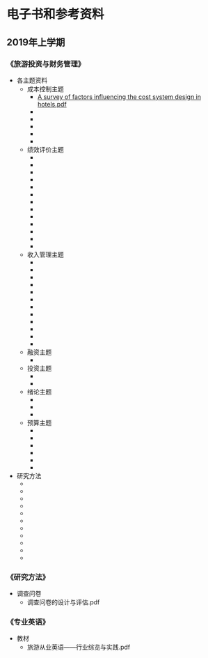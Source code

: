 # 电子书和参考资料

## 2019年上学期

### 《旅游投资与财务管理》

- 各主题资料
   - 成本控制主题
     - [A survey of factors influencing the cost system design in hotels.pdf](https://github.com/Jerry-goodboy/NankaiMTA/blob/master/%E7%94%B5%E5%AD%90%E4%B9%A6%E5%92%8C%E5%8F%82%E8%80%83%E8%B5%84%E6%96%99/2019%E5%B9%B4%E4%B8%8A%E5%AD%A6%E6%9C%9F/%E6%97%85%E6%B8%B8%E6%8A%95%E8%B5%84%E4%B8%8E%E8%B4%A2%E5%8A%A1%E7%AE%A1%E7%90%86/%E5%90%84%E4%B8%BB%E9%A2%98%E8%B5%84%E6%96%99/%E6%88%90%E6%9C%AC%E6%8E%A7%E5%88%B6%E4%B8%BB%E9%A2%98/A%20survey%20of%20factors%20influencing%20the%20cost%20system%20design%20in%20hotels.pdf)
     - []()
     - []()
     - []()
     - []()
     - []()
   - 绩效评价主题
     - []()
     - []()
     - []()
     - []()
     - []()
     - []()
     - []()
     - []()
     - []()
     - []()
     - []()
     - []()
     - []()
   - 收入管理主题
     - []()
     - []()
     - []()
     - []()
     - []()
     - []()
     - []()
     - []()
     - []()
     - []()
     - []()
     - []()
   - 融资主题
     - []()
   - 投资主题
     - []()
     - []()
   - 绪论主题
     - []()
     - []()
     - []()
   - 预算主题
     - []()
     - []()
     - []()
     - []()
     - []()
     - []()
- 研究方法
   - []()
   - []()
   - []()
   - []()
   - []()
   - []()
   - []()
   - []()
   - []()
   - []()
   - []()

### 《研究方法》

- 调查问卷
   - 调查问卷的设计与评估.pdf

### 《专业英语》

- 教材
   - 旅游从业英语——行业综览与实践.pdf